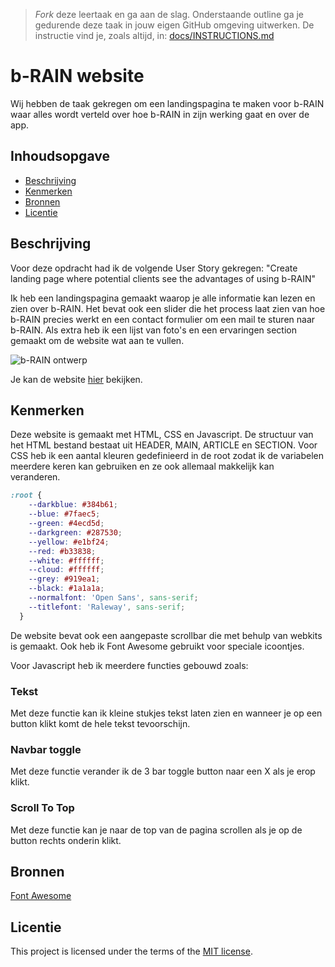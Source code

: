 > _Fork_ deze leertaak en ga aan de slag. Onderstaande outline ga je gedurende deze taak in jouw eigen GitHub omgeving uitwerken. De instructie vind je, zoals altijd, in: [docs/INSTRUCTIONS.md](docs/INSTRUCTIONS.md)

# b-RAIN website
Wij hebben de taak gekregen om een landingspagina te maken voor b-RAIN
waar alles wordt verteld over hoe b-RAIN in zijn werking gaat en over de app.

## Inhoudsopgave

  * [Beschrijving](#beschrijving)
  * [Kenmerken](#kenmerken)
  * [Bronnen](#bronnen)
  * [Licentie](#licentie)

## Beschrijving
<!-- In de Beschrijving staat hoe je project er uit ziet, hoe het werkt en wat je er mee kan. -->
Voor deze opdracht had ik de volgende User Story gekregen:
"Create landing page where potential clients see the advantages of using b-RAIN"

Ik heb een landingspagina gemaakt waarop je alle informatie kan lezen en zien over b-RAIN.
Het bevat ook een slider die het process laat zien van hoe b-RAIN precies werkt en een 
contact formulier om een mail te sturen naar b-RAIN.
Als extra heb ik een lijst van foto's en een ervaringen section gemaakt om de website wat aan te vullen.

<!-- Voeg een mooie poster visual toe 📸 -->
![b-RAIN ontwerp](https://github.com/Mossati/the-client-website/assets/47789542/70c39395-85a3-40b1-84d6-9fc0fc4a2f0b)
<!-- Voeg een link toe naar Github Pages 🌐-->
Je kan de website [hier](mossati.github.io/the-client-website/) bekijken.

## Kenmerken
<!-- Bij Kenmerken staat welke technieken zijn gebruikt en hoe. Wat is de HTML structuur? Wat zijn de belangrijkste dingen in CSS? Wat is er met Javascript gedaan en hoe? Misschien heb je een framwork of library gebruikt? -->
Deze website is gemaakt met HTML, CSS en Javascript.
De structuur van het HTML bestand bestaat uit HEADER, MAIN, ARTICLE en SECTION.
Voor CSS heb ik een aantal kleuren gedefinieerd in de root zodat ik de variabelen meerdere keren kan gebruiken en ze ook allemaal makkelijk
kan veranderen.
```CSS
:root {
    --darkblue: #384b61;
    --blue: #7faec5;
    --green: #4ecd5d;
    --darkgreen: #287530;
    --yellow: #e1bf24;
    --red: #b33838;
    --white: #ffffff;
    --cloud: #ffffff;
    --grey: #919ea1;
    --black: #1a1a1a;
    --normalfont: 'Open Sans', sans-serif;
    --titlefont: 'Raleway', sans-serif;
  }
```

De website bevat ook een aangepaste scrollbar die met behulp van webkits is gemaakt.
Ook heb ik Font Awesome gebruikt voor speciale icoontjes.

Voor Javascript heb ik meerdere functies gebouwd zoals:

### Tekst
Met deze functie kan ik kleine stukjes tekst laten zien en wanneer je op een button klikt komt de hele tekst tevoorschijn.

### Navbar toggle
Met deze functie verander ik de 3 bar toggle button naar een X als je erop klikt.

### Scroll To Top
Met deze functie kan je naar de top van de pagina scrollen als je op de button rechts onderin klikt.

## Bronnen
[Font Awesome](https://fontawesome.com/)

## Licentie

This project is licensed under the terms of the [MIT license](./LICENSE).
